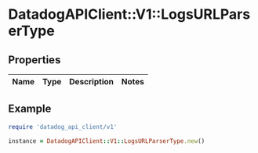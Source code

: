 # DatadogAPIClient::V1::LogsURLParserType

## Properties

| Name | Type | Description | Notes |
| ---- | ---- | ----------- | ----- |

## Example

```ruby
require 'datadog_api_client/v1'

instance = DatadogAPIClient::V1::LogsURLParserType.new()
```

